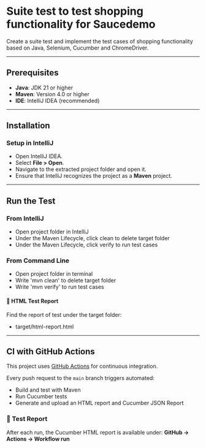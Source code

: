 # Suite test to test shopping functionality for Saucedemo
Create a suite test and implement the test cases of shopping functionality based on Java, Selenium, Cucumber and ChromeDriver.

---

## Prerequisites
- **Java**: JDK 21 or higher
- **Maven**: Version 4.0 or higher
- **IDE**: IntelliJ IDEA (recommended)

---

## Installation

### Setup in IntelliJ
- Open IntelliJ IDEA.
- Select **File > Open**.
- Navigate to the extracted project folder and open it.
- Ensure that IntelliJ recognizes the project as a **Maven** project.

---

## Run the Test

### From IntelliJ
- Open project folder in IntelliJ
- Under the Maven Lifecycle, click clean to delete target folder
- Under the Maven Lifecycle, click verify to run test cases

### From Command Line
- Open project folder in terminal
- Write 'mvn clean' to delete target folder
- Write 'mvn verify' to run test cases

#### 🧾 HTML Test Report
Find the report of test under the target folder:
  - target/html-report.html

---

## CI with GitHub Actions

This project uses [GitHub Actions](https://github.com/mahya-adimi/saucedemo/blob/main/.github/workflows/regression-test.ymll) for continuous integration.

Every push request to the `main` branch triggers automated:
- Build and test with Maven
- Run Cucumber tests
- Generate and upload an HTML report and Cucumber JSON Report

### 🧾 Test Report

After each run, the Cucumber HTML report is available under:
**GitHub → Actions → Workflow run**
  
